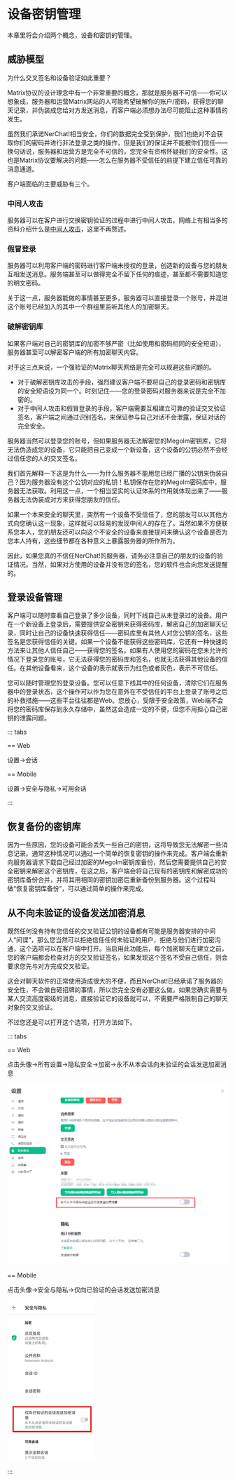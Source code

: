 # 设备密钥管理

本章里将会介绍两个概念，设备和密钥的管理。

## 威胁模型

为什么交叉签名和设备验证如此重要？

Matrix协议的设计理念中有一个非常重要的概念，那就是服务器不可信——你可以想象成，服务器和运营Matrix网站的人可能希望破解你的账户/密码，获得您的聊天记录，并伪装成您给对方发送消息，而客户端必须想办法尽可能阻止这种事情的发生。

虽然我们承诺NerChat!相当安全，你们的数据完全受到保护，我们也绝对不会获取你们的密码并进行非法登录之类的操作，但是我们的保证并不能被你们信任——换句话说，服务器和运营方是完全不可信的，您完全有资格怀疑我们的安全性。这也是Matrix协议要解决的问题——怎么在服务器不受信任的前提下建立信任可靠的消息通道。

客户端面临的主要威胁有三个。

### 中间人攻击

服务器可以在客户进行交换密钥验证的过程中进行中间人攻击。网络上有相当多的资料介绍什么是[中间人攻击](https://www.jianshu.com/p/9742ece54ded)，这里不再赘述。

### 假冒登录

服务器可以利用客户端的密码进行客户端未授权的登录，创造新的设备与您的朋友互相发送消息。服务端甚至可以做得完全不留下任何的痕迹，甚至都不需要知道您的明文密码。

关于这一点，服务器能做的事情甚至更多，服务器可以直接登录一个账号，并混进这个账号已经加入的其中一个群组里监听其他人的加密聊天。

### 破解密钥库

如果客户端对自己的密钥库的加密不够严密（比如使用和密码相同的安全短语），服务器甚至可以解密客户端的所有加密聊天内容。


对于这三点来说，一个强验证的Matrix聊天网络是完全可以规避这些问题的。

- 对于破解密钥库攻击的手段，强烈建议客户端不要将自己的登录密码和密钥库的安全短语设为同一个。时刻记住——您的登录密码对服务器来说是完全不加密的。
- 对于中间人攻击和假冒登录的手段，客户端需要互相建立可靠的验证交叉验证签名，客户端之间通过识别签名，来保证参与自己对话不会泄露，保证对话的完全安全。

服务器当然可以登录您的账号，但如果服务器无法解密您的Megolm密钥库，它将无法伪造成您的设备，它只能把自己变成一个新设备，这个设备的公钥必然不会经过信任您的人的交叉签名。

我们首先解释一下这是为什么——为什么服务器不能用您已经广播的公钥来伪装自己？因为服务器没有这个公钥对应的私钥！私钥保存在您的Megolm密码库中，服务器无法获取。利用这一点，一个相当坚实的认证体系的作用就体现出来了——服务器无法伪装成对方来获得您朋友的信任。

如果一个本来安全的聊天里，突然有一个设备不受信任了，您的朋友可以以其他方式向您确认这一现象，这样就可以轻易的发现中间人的存在了。当然如果不方便联系您本人，您的朋友还可以向这个不安全的设备来直接提问来确认这个设备是否为您本人持有，这些细节都在各种意义上暴露服务器的所作所为。

因此，如果您真的不信任NerChat!的服务器，请务必注意自己的朋友的设备的验证情况。当然，如果对方使用的设备并没有您的签名，您的软件也会向您发送提醒的。

## 登录设备管理

客户端可以随时查看自己登录了多少设备，同时下线自己从未登录过的设备。用户在一个新设备上登录后，需要提供安全密钥来获得密码库，解密自己的加密聊天记录，同时让自己的设备快速获得信任——密码库里有其他人对您公钥的签名，这些签名是您获得信任的关键。如果一个设备不能获得这些密码库，它还有一种快速的方法来让其他人信任自己——获得您的签名。如果有人使用您的密码在您未允许的情况下登录您的账号，它无法获得您的密码库和签名，也就无法获得其他设备的信任。在其他设备看来，这个设备的表示就表示为红色或者灰色，表示不可信任。

您可以随时管理您的登录设备。您可以任意下线其中的任何设备，清除它们在服务器中的登录状态，这个操作可以作为您在意外在不受信任的平台上登录了账号之后的补救措施——这些平台往往都是Web。您放心，受限于安全政策，Web端不会将您的密码库保存到永久存储中，虽然这会造成一定的不便，但您不用担心自己密钥的泄露问题。

::: tabs

== Web

设置->会话

== Mobile

设置->安全与隐私->可用会话

:::

## 恢复备份的密钥库

因为一些原因，您的设备可能会丢失一些自己的密钥，这将导致您无法解密一些消息记录。通常这种情况可以通过一个简单的恢复密钥的操作来完成。客户端会重新向服务器请求下载自己经过加密的Megolm密钥库备份，然后您需要提供自己的安全密钥来解密这个密钥库，在这之后，客户端会将自己现有的密钥库和解密成功的密钥库备份合并，并将其用相同的密钥加密后重新备份到服务器。这个过程叫做“恢复密钥库备份”，可以通过简单的操作来完成。



## 从不向未验证的设备发送加密消息

既然任何没有持有您信任的交叉验证公钥的设备都有可能是服务器安排的中间人“间谍”，那么您当然可以拒绝信任任何未验证的用户，拒绝与他们进行加密沟通，这个选项可以在客户端中打开。当启用此功能后，每个加密聊天在建立之前，您的客户端都会检查对方的交叉验证签名，如果发现这个签名不受自己信任，则会要求您先与对方完成交叉验证。

这会对聊天软件的正常使用造成很大的不便，而且NerChat!已经承诺了服务器的安全性，不会做自砸招牌的事情，所以您完全没有必要这么做。如果您确实需要与某人交流高度密级的消息，直接验证它的设备就可以，不需要严格限制自己的聊天对象的交叉验证。


不过您还是可以打开这个选项，打开方法如下。

::: tabs

== Web

点击头像->所有设置->隐私安全->加密->永不从本会话向未验证的会话发送加密消息

![](../../assets/web/never_send_encrypt_message_to_untrust_devices.png)

== Mobile

点击头像->安全与隐私->仅向已验证的会话发送加密消息

![](../../assets/mobile/only_send.jpg)

:::